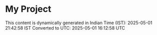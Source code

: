 # My Project

This content is dynamically generated in Indian Time (IST): 2025-05-01 21:42:58 IST
Converted to UTC: 2025-05-01 16:12:58 UTC
